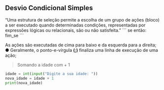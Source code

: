 ## Desvio Condicional Simples

<p>
    “Uma estrutura de seleção permite a escolha de um grupo de ações (bloco) a ser executado quando determinadas 
    condições, representadas por expressões lógicas ou relacionais, são ou não satisfeita.”
    ```
    se <expressão-lógica> então:
    <sequência-de-comandos>
    fim_se
    ```
</p>

<p>
    As ações são executadas de cima para baixo e da esquerda para a direita;<br>
    ● Geralmente, o ponto-e-vírgula <b>(;)</b> finaliza uma linha de execução de uma ação;
</p>


>Somando a idade com + 1
``` python
idade = int(input("Digite a sua idade: "))
nova_idade = idade + 1
print(nova_idade)
```